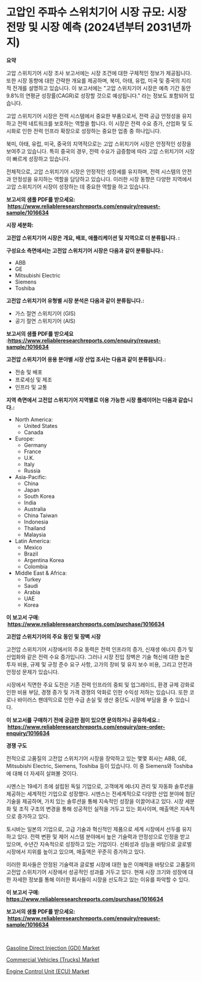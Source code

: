 <p><h1>고압인 주파수 스위치기어 시장 규모: 시장 전망 및 시장 예측 (2024년부터 2031년까지)</h1></p><p><strong>요약</strong></p>
<p><p>고압 스위치기어 시장 조사 보고서에는 시장 조건에 대한 구체적인 정보가 제공됩니다. 또한 시장 동향에 대한 간략한 개요를 제공하며, 북미, 아태, 유럽, 미국 및 중국의 지리적 전개를 설명하고 있습니다. 이 보고서에는 "고압 스위치기어 시장은 예측 기간 동안 9.8%의 연평균 성장률(CAGR)로 성장할 것으로 예상됩니다." 라는 정보도 포함되어 있습니다.</p><p>고압 스위치기어 시장은 전력 시스템에서 중요한 부품으로서, 전력 공급 안정성을 유지하고 전력 네트워크를 보호하는 역할을 합니다. 이 시장은 전력 수요 증가, 산업화 및 도시화로 인한 전력 인프라 확장으로 성장하는 중요한 업종 중 하나입니다.</p><p>북미, 아태, 유럽, 미국, 중국의 지역적으로는 고압 스위치기어 시장은 안정적인 성장을 보여주고 있습니다. 특히 중국의 경우, 전력 수요가 급증함에 따라 고압 스위치기어 시장이 빠르게 성장하고 있습니다.</p><p>전체적으로, 고압 스위치기어 시장은 안정적인 성장세를 유지하며, 전력 시스템의 안전과 안정성을 유지하는 역할을 담당하고 있습니다. 이러한 시장 동향은 다양한 지역에서 고압 스위치기어 시장이 성장하는 데 중요한 역할을 하고 있습니다.</p></p>
<p><strong>보고서의 샘플 PDF를 받으세요: &nbsp;<a href="https://www.reliableresearchreports.com/enquiry/request-sample/1016634">https://www.reliableresearchreports.com/enquiry/request-sample/1016634</a></strong></p>
<p><strong>시장 세분화:</strong></p>
<p><strong> 고전압 스위치기어 시장은 개요, 배포, 애플리케이션 및 지역으로 더 분류됩니다. :</strong></p>
<p><strong>구성요소 측면에서는 고전압 스위치기어 시장은 다음과 같이 분류됩니다.:</strong></p>
<p><ul><li>ABB</li><li>GE</li><li>Mitsubishi Electric</li><li>Siemens</li><li>Toshiba</li></ul></p>
<p><strong> 고전압 스위치기어 유형별 시장 분석은 다음과 같이 분류됩니다.:</strong></p>
<p><ul><li>가스 절연 스위치기어 (GIS)</li><li>공기 절연 스위치기어 (AIS)</li></ul></p>
<p><strong>보고서의 샘플 PDF를 받으세요 :<a href="https://www.reliableresearchreports.com/enquiry/request-sample/1016634">https://www.reliableresearchreports.com/enquiry/request-sample/1016634</a></strong></p>
<p><strong> 고전압 스위치기어 응용 분야별 시장 산업 조사는 다음과 같이 분류됩니다.:</strong></p>
<p><ul><li>전송 및 배포</li><li>프로세싱 및 제조</li><li>인프라 및 교통</li></ul></p>
<p><strong>지역 측면에서 고전압 스위치기어 지역별로 이용 가능한 시장 플레이어는 다음과 같습니다.:</strong></p>
<p><ul>
    <li>
        North America:
        <ul>
            <li>United States</li>
            <li>Canada</li>
        </ul>
    </li>
    <li>
        Europe:
        <ul>
            <li>Germany</li>
            <li>France</li>
            <li>U.K.</li>
            <li>Italy</li>
            <li>Russia</li>
        </ul>
    </li>
    <li>
        Asia-Pacific:
        <ul>
            <li>China</li>
            <li>Japan</li>
            <li>South Korea</li>
            <li>India</li>
            <li>Australia</li>
            <li>China Taiwan</li>
            <li>Indonesia</li>
            <li>Thailand</li>
            <li>Malaysia</li>
        </ul>
    </li>
    <li>
        Latin America:
        <ul>
            <li>Mexico</li>
            <li>Brazil</li>
            <li>Argentina Korea</li>
            <li>Colombia</li>
        </ul>
    </li>
    <li>
        Middle East & Africa:
        <ul>
            <li>Turkey</li>
            <li>Saudi</li>
            <li>Arabia</li>
            <li>UAE</li>
            <li>Korea</li>
        </ul>
    </li>
    </ul></p>
<p><strong>이 보고서 구매: &nbsp;<a href="https://www.reliableresearchreports.com/purchase/1016634">https://www.reliableresearchreports.com/purchase/1016634</a></strong></p>
<p><strong>고전압 스위치기어의 주요 동인 및 장벽 시장</strong></p>
<p><p>고전압 스위치기어 시장에서의 주요 동력은 전력 인프라의 증가, 신재생 에너지 증가 및 산업화와 같은 전력 수요 증가입니다. 그러나 시장 진입 장벽은 기술 혁신에 대한 높은 투자 비용, 규제 및 규정 준수 요구 사항, 고가의 장비 및 유지 보수 비용, 그리고 안전과 안정성 문제가 있습니다.</p><p>시장에서 직면한 주요 도전은 기존 전력 인프라의 중퇴 및 업그레이드, 환경 규제 강화로 인한 비용 부담, 경쟁 증가 및 가격 경쟁의 악화로 인한 수익성 저하는 있습니다. 또한 코로나 바이러스 팬데믹으로 인한 수급 손실 및 생산 중단도 시장에 부담을 줄 수 있습니다.</p></p>
<p><strong>이 보고서를 구매하기 전에 궁금한 점이 있으면 문의하거나 공유하세요.: &nbsp;<a href="https://www.reliableresearchreports.com/enquiry/pre-order-enquiry/1016634">https://www.reliableresearchreports.com/enquiry/pre-order-enquiry/1016634</a></strong></p>
<p><strong>경쟁 구도</strong></p>
<p><p>전적으로 고품질의 고전압 스위치기어 시장을 장악하고 있는 몇몇 회사는 ABB, GE, Mitsubishi Electric, Siemens, Toshiba 등이 있습니다. 이 중 Siemens와 Toshiba에 대해 더 자세히 살펴볼 것이다.</p><p>시멘스는 19세기 초에 설립된 독일 기업으로, 고객에게 에너지 관리 및 자동화 솔루션을 제공하는 세계적인 기업으로 성장했다. 시멘스는 전세계적으로 다양한 산업 분야에 첨단 기술을 제공하며, 가치 있는 솔루션을 통해 지속적인 성장을 이끌어내고 있다. 시장 세분화 및 조직 구조의 변경을 통해 성공적인 실적을 거두고 있는 회사이며, 매출액은 지속적으로 증가하고 있다.</p><p>토시바는 일본의 기업으로, 고급 기술과 혁신적인 제품으로 세계 시장에서 선두를 유지하고 있다. 전력 변환 및 제어 시스템 분야에서 높은 기술력과 안정성으로 인정을 받고 있으며, 수년간 지속적으로 성장하고 있는 기업이다. 신뢰성과 성능을 바탕으로 글로벌 시장에서 지위를 높이고 있으며, 매출액은 꾸준히 증가하고 있다.</p><p>이러한 회사들은 안정된 기술력과 글로벌 시장에 대한 높은 이해력을 바탕으로 고품질의 고전압 스위치기어 시장에서 성공적인 성과를 거두고 있다. 현재 시장 크기와 성장에 대한 자세한 정보를 통해 이러한 회사들이 시장을 선도하고 있는 이유를 파악할 수 있다.</p></p>
<p><strong>이 보고서 구매: &nbsp; <a href="https://www.reliableresearchreports.com/purchase/1016634">https://www.reliableresearchreports.com/purchase/1016634</a></strong></p>
<p><strong>보고서의 샘플 PDF를 받으세요: &nbsp;<a href="https://www.reliableresearchreports.com/enquiry/request-sample/1016634">https://www.reliableresearchreports.com/enquiry/request-sample/1016634</a></strong><strong></strong></p>
<p>&nbsp;</p>
<p><p><a href="https://github.com/lubmix/Market-Research-Report-List-1/blob/main/gasoline-direct-injection-gdi-market.md">Gasoline Direct Injection (GDI) Market</a></p><p><a href="https://github.com/joannagoyvaerts/Market-Research-Report-List-1/blob/main/commercial-vehicles-trucks-market.md">Commercial Vehicles (Trucks) Market</a></p><p><a href="https://github.com/Hazelklievgspy6vdcsmu106w/Market-Research-Report-List-1/blob/main/engine-control-unit-ecu-market.md">Engine Control Unit (ECU) Market</a></p></p>